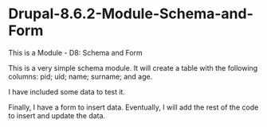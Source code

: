 # Drupal-8.6.2-Module-Schema-and-Form
This is a Module - D8: Schema and Form

This is a very simple schema module. It will create a table with the following columns:
pid; uid; name; surname; and age.

I have included some data to test it. 

Finally, I have a form to insert data. Eventually, I will add the rest of the code to insert and update the data. 

